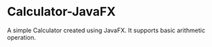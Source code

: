 # Calculator-JavaFX
A simple Calculator created using JavaFX.
It supports basic arithmetic operation.
